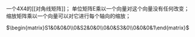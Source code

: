 一个4X4的[[对角线矩阵]]；
单位矩阵E乘以一个向量对这个向量没有任何改变；
缩放矩阵乘以一个向量可以对它进行每个轴向的缩放；

$\begin{matrix}S1&0&0&0\\0&S2&0&0\\0&0&S3&0\\0&0&0&1\end{matrix}$

